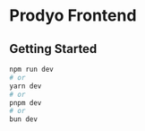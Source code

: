 # Prodyo Frontend

## Getting Started


```bash
npm run dev
# or
yarn dev
# or
pnpm dev
# or
bun dev
```
